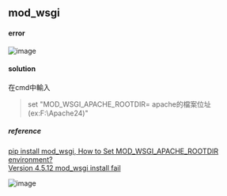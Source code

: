 ## mod_wsgi
#### error  
![image](https://drive.google.com/uc?export=view&id=1KT1q3mPuni_CuU5bAd14hClUkmQRKpx4)  

#### solution
在cmd中輸入  
> set "MOD_WSGI_APACHE_ROOTDIR= apache的檔案位址(ex:F:\Apache24)"  
##### reference
[pip install mod_wsgi, How to Set MOD_WSGI_APACHE_ROOTDIR environment?](https://stackoverflow.com/questions/42323817/pip-install-mod-wsgi-how-to-set-mod-wsgi-apache-rootdir-environment)   
[Version 4.5.12 mod_wsgi install fail](https://modwsgi.readthedocs.io/en/develop/release-notes/version-4.5.12.html)   

![image](https://drive.google.com/uc?export=view&id=1wYBDFHBP9nNv_DHE0qpxEKl-iGd6mJ_D)  
